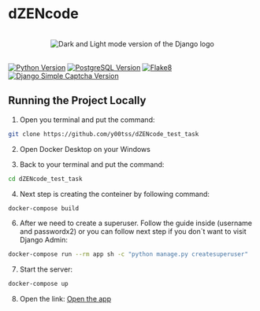 
# dZENcode

<br>

<div align="center">
<picture>
  <source media="(prefers-color-scheme: dark)" srcset="./assets/django-logo-negative.svg">
  <img alt="Dark and Light mode version of the Django logo" src="./assets/django-logo-positive.svg">
</picture>
</div>

<br>

[![Python Version](https://img.shields.io/badge/Python-3.9-blue.svg)](https://www.python.org/downloads/release/python-390/)
[![PostgreSQL Version](https://img.shields.io/badge/PostgreSQL-13-green.svg)](https://www.postgresql.org/docs/13/release-13-2.html)
[![Flake8](https://img.shields.io/badge/Flake8-Check%20Code-yellow.svg)](https://flake8.pycqa.org/)
[![Django Simple Captcha Version](https://img.shields.io/badge/Django%20Simple%20Captcha-0.6-orange.svg)](https://django-simple-captcha.readthedocs.io/en/latest/)


## Running the Project Locally

1. Open you terminal and put the command:
```bash
git clone https://github.com/y00tss/dZENcode_test_task
```
2. Open Docker Desktop on your Windows

3. Back to your terminal and put the command:
```bash
cd dZENcode_test_task
```
4. Next step is creating the conteiner by following command:
```bash
docker-compose build
```
6. After we need to create a superuser. Follow the guide inside (username and passwordx2) or you can follow next step if you don`t want to visit Django Admin:
```bash
docker-compose run --rm app sh -c "python manage.py createsuperuser"
```
7. Start the server:
```bash
docker-compose up
```
8. Open the link:
[Open the app](http://127.0.0.1:8000/home/)



